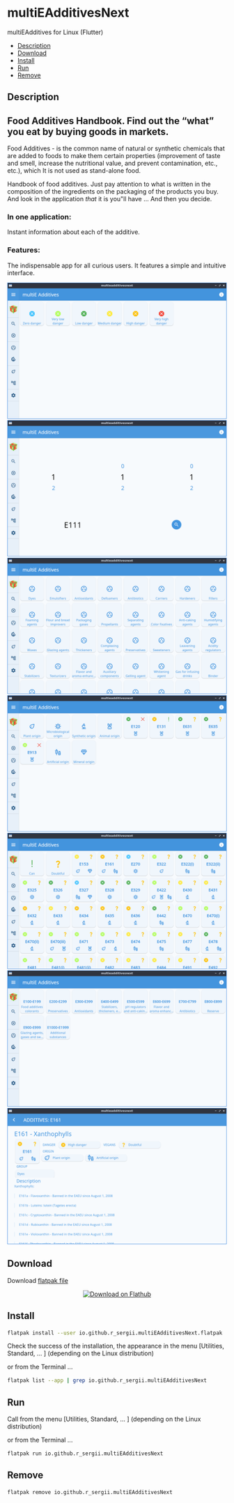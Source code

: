 # multiEAdditivesNext
multiEAdditives for Linux (Flutter)

- [Description](#description)
- [Download](#download)
- [Install](#install)
- [Run](#run)
- [Remove](#remove)

## Description
## Food Additives Handbook. Find out the “what” you eat by buying goods in markets.

Food Additives - is the common name of natural or synthetic chemicals that are added to foods to make them certain properties (improvement of taste and smell, increase the nutritional value, and prevent contamination, etc., etc.), which It is not used as stand-alone food.

Handbook of food additives. Just pay attention to what is written in the composition of the ingredients on the packaging of the products you buy. And look in the application *that* it is you"ll have ... And then you decide.

### In one application:

Instant information about each of the additive.

### Features:

The indispensable app for all curious users. It features a simple and intuitive interface.

![meadditives_danger.png](/screenshots/meadditives_danger.png)
![meadditives_find.png](/screenshots/meadditives_find.png)
![meadditives_groups.png](/screenshots/meadditives_groups.png)
![meadditives_origin.png](/screenshots/meadditives_origin.png)
![meadditives_vegans.png](/screenshots/meadditives_vegans.png)
![meadditives_classification.png](/screenshots/meadditives_classification.png)
![meadditives_info.png](/screenshots/meadditives_info.png)

## Download

Download [flatpak file](https://github.com/r-sergii/r-sergii.github.io/releases/download/0.0.1/io.github.r_sergii.multiEAdditivesNext.flatpak)

<p align="center">
<a href="https://github.com/r-sergii/r-sergii.github.io/releases/download/0.0.1/io.github.r_sergii.multiEAdditivesNext.flatpak">
    <img width="200" src="https://flathub.org/assets/badges/flathub-badge-en.png" alt="Download on Flathub ">
</a>
</p>

## Install

```bash
flatpak install --user io.github.r_sergii.multiEAdditivesNext.flatpak
```

Check the success of the installation, the appearance in the menu [Utilities, Standard, ... ] (depending on the Linux distribution) 

or from the Terminal ...

```bash
flatpak list --app | grep io.github.r_sergii.multiEAdditivesNext
```

## Run

Call from the menu [Utilities, Standard, ... ] (depending on the Linux distribution) 

or from the Terminal ...

```bash
flatpak run io.github.r_sergii.multiEAdditivesNext
```

## Remove

```bash
flatpak remove io.github.r_sergii.multiEAdditivesNext
```
